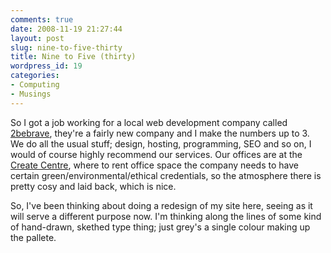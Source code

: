 ```yaml
---
comments: true
date: 2008-11-19 21:27:44
layout: post
slug: nine-to-five-thirty
title: Nine to Five (thirty)
wordpress_id: 19
categories:
- Computing
- Musings
---
```


So I got a job working for a local web development company called [2bebrave](http://www.2bebrave.com), they're a fairly new company and I make the numbers up to 3. We do all the usual stuff; design, hosting, programming, SEO and so on, I would of course highly recommend our services. Our offices are at the [Create Centre](http://www.bristol.gov.uk/ccm/content/Environment-Planning/sustainability/create.en), where to rent office space the company needs to have certain green/environmental/ethical credentials, so the atmosphere there is pretty cosy and laid back, which is nice.

So, I've been thinking about doing a redesign of my site here, seeing as it will serve a different purpose now. I'm thinking along the lines of some kind of hand-drawn, skethed type thing; just grey's a single colour making up the pallete.
